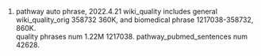 1. pathway auto phrase, 2022.4.21 wiki_quality includes general wiki_quality_orig 358732 360K, and biomedical phrase 1217038-358732, 860K.  
quality phrases num 1.22M 1217038.
pathway_pubmed_sentences num 42628.